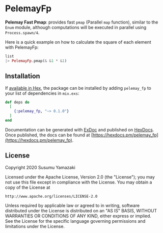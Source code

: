 # PelemayFp

**Pelemay Fast Pmap**: provides fast `pmap` (Parallel `map` function), similar to the `Enum` module, although computations will be executed in parallel using `Process.spawn/4`.

Here is a quick example on how to calculate the square of each element with PelemayFp:

```elixir
list
|> PelemayFp.pmap(& &1 * &1)
```

## Installation

If [available in Hex](https://hex.pm/docs/publish), the package can be installed
by adding `pelemay_fp` to your list of dependencies in `mix.exs`:

```elixir
def deps do
  [
    {:pelemay_fp, "~> 0.1.0"}
  ]
end
```

Documentation can be generated with [ExDoc](https://github.com/elixir-lang/ex_doc)
and published on [HexDocs](https://hexdocs.pm). Once published, the docs can
be found at [https://hexdocs.pm/pelemay_fp](https://hexdocs.pm/pelemay_fp).

## License

Copyright 2020 Susumu Yamazaki

Licensed under the Apache License, Version 2.0 (the "License"); you may not use this file except in compliance with the License. You may obtain a copy of the License at

```
http://www.apache.org/licenses/LICENSE-2.0
```

Unless required by applicable law or agreed to in writing, software distributed under the License is distributed on an "AS IS" BASIS, WITHOUT WARRANTIES OR CONDITIONS OF ANY KIND, either express or implied. See the License for the specific language governing permissions and limitations under the License.

